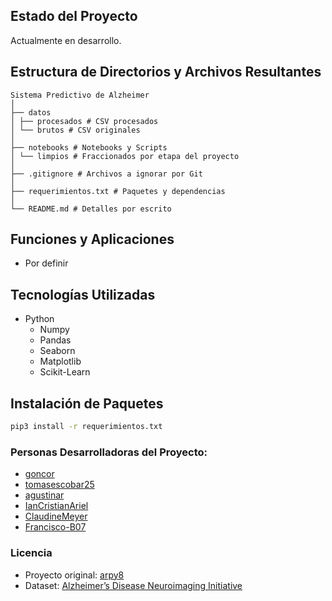 <!-- ![Portada del Proyecto](./imagenes/portada.png) -->

## Estado del Proyecto
Actualmente en desarrollo.

## Estructura de Directorios y Archivos Resultantes


    Sistema Predictivo de Alzheimer
    │
    ├── datos
    │ ├── procesados # CSV procesados
    │ └── brutos # CSV originales
    │
    ├── notebooks # Notebooks y Scripts
    │ └── limpios # Fraccionados por etapa del proyecto
    │
    ├── .gitignore # Archivos a ignorar por Git
    │
    ├── requerimientos.txt # Paquetes y dependencias
    │
    └── README.md # Detalles por escrito


## Funciones y Aplicaciones
- Por definir

## Tecnologías Utilizadas
- Python
  - Numpy
  - Pandas
  - Seaborn
  - Matplotlib
  - Scikit-Learn

## Instalación de Paquetes
```bash
pip3 install -r requerimientos.txt
```

### Personas Desarrolladoras del Proyecto:

- [goncor](https://github.com/GonCor)
- [tomasescobar25](https://github.com/tomasescobar25)
- [agustinar](https://github.com/agustinarr)
- [IanCristianAriel](https://github.com/ianCristianAriel)
- [ClaudineMeyer](https://github.com/ClaudineMeyer)
- [Francisco-B07](https://github.com/Francisco-B07)

### Licencia
  - Proyecto original: [arpy8](https://github.com/arpy8/Alzheimers_Prediction_System)
  - Dataset: [Alzheimer’s Disease Neuroimaging Initiative](https://adni.loni.usc.edu/)
